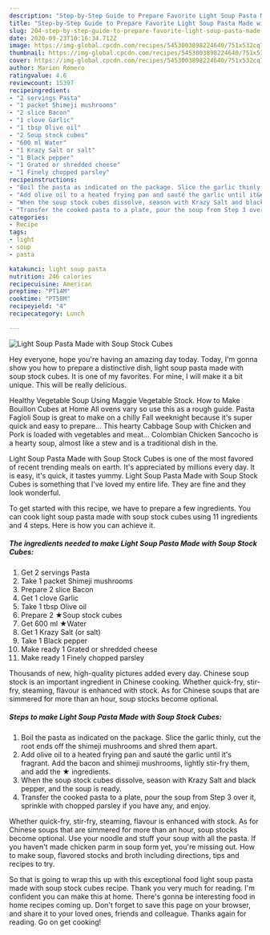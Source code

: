 ```yaml
---
description: "Step-by-Step Guide to Prepare Favorite Light Soup Pasta Made with Soup Stock Cubes"
title: "Step-by-Step Guide to Prepare Favorite Light Soup Pasta Made with Soup Stock Cubes"
slug: 204-step-by-step-guide-to-prepare-favorite-light-soup-pasta-made-with-soup-stock-cubes
date: 2020-09-23T10:16:34.712Z
image: https://img-global.cpcdn.com/recipes/5453003898224640/751x532cq70/light-soup-pasta-made-with-soup-stock-cubes-recipe-main-photo.jpg
thumbnail: https://img-global.cpcdn.com/recipes/5453003898224640/751x532cq70/light-soup-pasta-made-with-soup-stock-cubes-recipe-main-photo.jpg
cover: https://img-global.cpcdn.com/recipes/5453003898224640/751x532cq70/light-soup-pasta-made-with-soup-stock-cubes-recipe-main-photo.jpg
author: Marion Romero
ratingvalue: 4.6
reviewcount: 15397
recipeingredient:
- "2 servings Pasta"
- "1 packet Shimeji mushrooms"
- "2 slice Bacon"
- "1 clove Garlic"
- "1 tbsp Olive oil"
- "2 Soup stock cubes"
- "600 ml Water"
- "1 Krazy Salt or salt"
- "1 Black pepper"
- "1 Grated or shredded cheese"
- "1 Finely chopped parsley"
recipeinstructions:
- "Boil the pasta as indicated on the package. Slice the garlic thinly, cut the root ends off the shimeji mushrooms and shred them apart."
- "Add olive oil to a heated frying pan and sauté the garlic until it&#39;s fragrant. Add the bacon and shimeji mushrooms, lightly stir-fry them, and add the ★ ingredients."
- "When the soup stock cubes dissolve, season with Krazy Salt and black pepper, and the soup is ready."
- "Transfer the cooked pasta to a plate, pour the soup from Step 3 over it, sprinkle with chopped parsley if you have any, and enjoy."
categories:
- Recipe
tags:
- light
- soup
- pasta

katakunci: light soup pasta 
nutrition: 246 calories
recipecuisine: American
preptime: "PT14M"
cooktime: "PT58M"
recipeyield: "4"
recipecategory: Lunch

---
```



![Light Soup Pasta Made with Soup Stock Cubes](https://img-global.cpcdn.com/recipes/5453003898224640/751x532cq70/light-soup-pasta-made-with-soup-stock-cubes-recipe-main-photo.jpg)

Hey everyone, hope you're having an amazing day today. Today, I'm gonna show you how to prepare a distinctive dish, light soup pasta made with soup stock cubes. It is one of my favorites. For mine, I will make it a bit unique. This will be really delicious.

Healthy Vegetable Soup Using Maggie Vegetable Stock. How to Make Bouillon Cubes at Home All ovens vary so use this as a rough guide. Pasta Fagioli Soup is great to make on a chilly Fall weeknight because it&#39;s super quick and easy to prepare… This hearty Cabbage Soup with Chicken and Pork is loaded with vegetables and meat… Colombian Chicken Sancocho is a hearty soup, almost like a stew and is a traditional dish in the.

Light Soup Pasta Made with Soup Stock Cubes is one of the most favored of recent trending meals on earth. It's appreciated by millions every day. It is easy, it's quick, it tastes yummy. Light Soup Pasta Made with Soup Stock Cubes is something that I've loved my entire life. They are fine and they look wonderful.


To get started with this recipe, we have to prepare a few ingredients. You can cook light soup pasta made with soup stock cubes using 11 ingredients and 4 steps. Here is how you can achieve it.

<!--inarticleads1-->

##### The ingredients needed to make Light Soup Pasta Made with Soup Stock Cubes:

1. Get 2 servings Pasta
1. Take 1 packet Shimeji mushrooms
1. Prepare 2 slice Bacon
1. Get 1 clove Garlic
1. Take 1 tbsp Olive oil
1. Prepare 2 ★Soup stock cubes
1. Get 600 ml ★Water
1. Get 1 Krazy Salt (or salt)
1. Take 1 Black pepper
1. Make ready 1 Grated or shredded cheese
1. Make ready 1 Finely chopped parsley


Thousands of new, high-quality pictures added every day. Chinese soup stock is an important ingredient in Chinese cooking. Whether quick-fry, stir-fry, steaming, flavour is enhanced with stock. As for Chinese soups that are simmered for more than an hour, soup stocks become optional. 

<!--inarticleads2-->

##### Steps to make Light Soup Pasta Made with Soup Stock Cubes:

1. Boil the pasta as indicated on the package. Slice the garlic thinly, cut the root ends off the shimeji mushrooms and shred them apart.
1. Add olive oil to a heated frying pan and sauté the garlic until it&#39;s fragrant. Add the bacon and shimeji mushrooms, lightly stir-fry them, and add the ★ ingredients.
1. When the soup stock cubes dissolve, season with Krazy Salt and black pepper, and the soup is ready.
1. Transfer the cooked pasta to a plate, pour the soup from Step 3 over it, sprinkle with chopped parsley if you have any, and enjoy.


Whether quick-fry, stir-fry, steaming, flavour is enhanced with stock. As for Chinese soups that are simmered for more than an hour, soup stocks become optional. Use your noodle and stuff your soup with all the pasta. If you haven&#39;t made chicken parm in soup form yet, you&#39;re missing out. How to make soup, flavored stocks and broth including directions, tips and recipes to try. 

So that is going to wrap this up with this exceptional food light soup pasta made with soup stock cubes recipe. Thank you very much for reading. I'm confident you can make this at home. There's gonna be interesting food in home recipes coming up. Don't forget to save this page on your browser, and share it to your loved ones, friends and colleague. Thanks again for reading. Go on get cooking!
